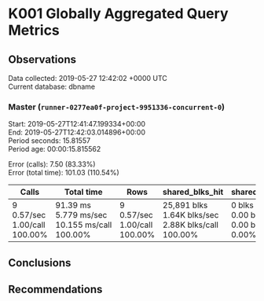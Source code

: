 # K001 Globally Aggregated Query Metrics

## Observations ##
Data collected: 2019-05-27 12:42:02 +0000 UTC  
Current database: dbname  



### Master (`runner-0277ea0f-project-9951336-concurrent-0`) ###
Start: 2019-05-27T12:41:47.199334+00:00  
End: 2019-05-27T12:42:03.014896+00:00  
Period seconds: 15.81557  
Period age: 00:00:15.815562  

Error (calls): 7.50 (83.33%)  
Error (total time): 101.03 (110.54%)

| Calls | Total&nbsp;time | Rows | shared_blks_hit | shared_blks_read | shared_blks_dirtied | shared_blks_written | blk_read_time | blk_write_time | kcache_reads | kcache_writes | kcache_user_time_ms | kcache_system_time |
|-------|------------|------|-----------------|------------------|---------------------|---------------------|---------------|----------------|--------------|---------------|---------------------|--------------------|
|9<br/>0.57/sec<br/>1.00/call<br/>100.00% |91.39&nbsp;ms<br/>5.779&nbsp;ms/sec<br/>10.155&nbsp;ms/call<br/>100.00% |9<br/>0.57/sec<br/>1.00/call<br/>100.00% |25,891&nbsp;blks<br/>1.64K&nbsp;blks/sec<br/>2.88K&nbsp;blks/call<br/>100.00% |0&nbsp;blks<br/>0.00&nbsp;blks/sec<br/>0.00&nbsp;blks/call<br/>0.00% |0&nbsp;blks<br/>0.00&nbsp;blks/sec<br/>0.00&nbsp;blks/call<br/>0.00% |0&nbsp;blks<br/>0.00&nbsp;blks/sec<br/>0.00&nbsp;blks/call<br/>0.00% |0.00&nbsp;ms<br/>0.000&nbsp;ms/sec<br/>0.000&nbsp;ms/call<br/>0.00% |0.00&nbsp;ms<br/>0.000&nbsp;ms/sec<br/>0.000&nbsp;ms/call<br/>0.00% |0.00&nbsp;bytes<br/>0.00&nbsp;bytes/sec<br/>0.00&nbsp;bytes/call<br/>0.00% |0.00&nbsp;bytes<br/>0.00&nbsp;bytes/sec<br/>0.00&nbsp;bytes/call<br/>0.00% |0.00&nbsp;ms<br/>0.000&nbsp;ms/sec<br/>0.000&nbsp;ms/call<br/>0.00% |0.00&nbsp;ms<br/>0.000&nbsp;ms/sec<br/>0.000&nbsp;ms/call<br/>0.00%|





## Conclusions ##


## Recommendations ##

